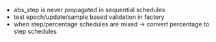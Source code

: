 - abs_step is never propagated in sequential schedules
- test epoch/update/sample based validation in factory
- when step/percentage schedules are mixed -> convert percentage to step schedules